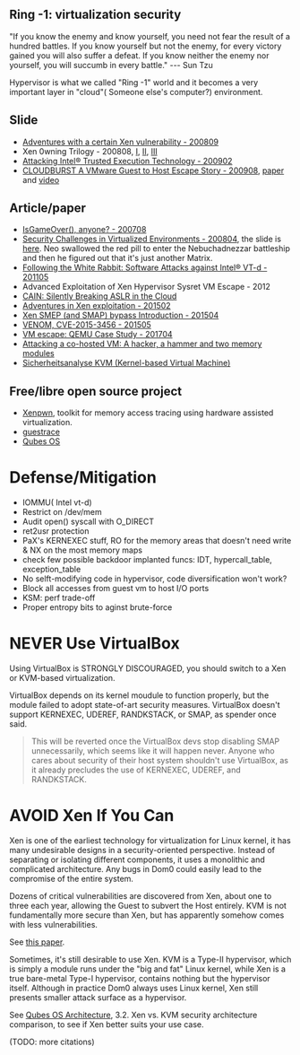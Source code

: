 ## Ring -1: virtualization security

"If you know the enemy and know yourself, you need not fear the result of a hundred battles. If you know yourself but not the enemy, for every victory gained you will also suffer a defeat. If you know neither the enemy nor yourself, you will succumb in every battle." ---  Sun Tzu 

Hypervisor is what we called "Ring -1" world and it becomes a very important layer in "cloud"( Someone else's computer?) environment.

## Slide

* [Adventures with a certain Xen vulnerability - 200809](http://invisiblethingslab.com/resources/misc08/xenfb-adventures-10.pdf)
* Xen 0wning Trilogy - 200808, [I](http://invisiblethingslab.com/resources/bh08/part1.pdf), [II](http://invisiblethingslab.com/resources/bh08/part2-full.pdf), [III](http://invisiblethingslab.com/resources/bh08/part3.pdf)
* [Attacking Intel® Trusted Execution Technology - 200902](http://invisiblethingslab.com/resources/bh09dc/Attacking%20Intel%20TXT%20-%20paper.pdf)
* [CLOUDBURST A VMware Guest to Host Escape Story - 200908](http://www.blackhat.com/presentations/bh-usa-09/KORTCHINSKY/BHUSA09-Kortchinsky-Cloudburst-SLIDES.pdf), [paper](http://www.blackhat.com/presentations/bh-usa-09/KORTCHINSKY/BHUSA09-Kortchinsky-Cloudburst-PAPER.pdf) and [video](https://media.blackhat.com/bh-usa-09/video/KORTCHINSKY/BHUSA09-Kortchinsky-Cloudburst-VIDEO.mov)

## Article/paper

* [IsGameOver(), anyone? - 200708](http://theinvisiblethings.blogspot.com/2007/08/virtualization-detection-vs-blue-pill.html)
* [Security Challenges in Virtualized Environments - 200804](http://theinvisiblethings.blogspot.com/2008/03/kick-ass-hypervisor-nesting.html), the slide is [here](http://invisiblethingslab.com/resources/rsa08/Security%20Challanges%20in%20Virtualized%20Enviroments%20-%20RSA2008.pdf). Neo swallowed the red pill to enter the Nebuchadnezzar battleship and then he figured out that it's just another Matrix.
* [Following the White Rabbit: Software Attacks against Intel® VT-d - 201105](http://www.invisiblethingslab.com/resources/2011/Software%20Attacks%20on%20Intel%20VT-d.pdf)
* Advanced Exploitation of Xen Hypervisor Sysret VM Escape - 2012
* [CAIN: Silently Breaking ASLR in the Cloud](https://www.usenix.org/system/files/conference/woot15/woot15-paper-barresi.pdf)
* [Adventures in Xen exploitation - 201502](https://www.nccgroup.trust/uk/about-us/newsroom-and-events/blogs/2015/february/adventures-in-xen-exploitation/)
* [Xen SMEP (and SMAP) bypass Introduction - 201504](https://www.nccgroup.trust/uk/about-us/newsroom-and-events/blogs/2015/april/xen-smep-and-smap-bypass/)
* [VENOM, CVE-2015-3456 - 201505](http://venom.crowdstrike.com/)
* [VM escape: QEMU Case Study - 201704](http://phrack.org/papers/vm-escape-qemu-case-study.html)
* [Attacking a co-hosted VM: A hacker, a hammer and two memory modules](https://thisissecurity.stormshield.com/2017/10/19/attacking-co-hosted-vm-hacker-hammer-two-memory-modules/)
* [Sicherheitsanalyse KVM (Kernel-based Virtual Machine)](https://www.bsi.bund.de/DE/Publikationen/Studien/Sicherheitsanalyse_KVM/sicherheitsanalyse_kvm.html)

## Free/libre open source project

* [Xenpwn](https://github.com/felixwilhelm/xenpwn), toolkit for memory access tracing using hardware assisted virtualization.
* [guestrace](https://www.flyn.org/projects/guestrace/index.html)
* [Qubes OS](https://www.qubes-os.org/)

# Defense/Mitigation

* IOMMU( Intel vt-d)
* Restrict on /dev/mem
* Audit open() syscall with O_DIRECT
* ret2usr protection
* PaX's KERNEXEC stuff, RO for the memory areas that doesn't need write & NX on the most memory maps
* check few possible backdoor implanted funcs: IDT, hypercall_table, exception_table
* No selft-modifying code in hypervisor, code diversification won't work?
* Block all accesses from guest vm to host I/O ports
* KSM: perf trade-off
* Proper entropy bits to aginst brute-force

# NEVER Use VirtualBox

Using VirtualBox is STRONGLY DISCOURAGED, you should switch to a Xen or KVM-based virtualization.

VirtualBox depends on its kernel moudule to function properly, but the module failed to adopt state-of-art security measures. VirtualBox doesn't support KERNEXEC, UDEREF, RANDKSTACK, or SMAP, as spender once said.

> This will be reverted once the VirtualBox devs stop disabling
> SMAP unnecessarily, which seems like it will happen never.
> Anyone who cares about security of their host system shouldn't
> use VirtualBox, as it already precludes the use of KERNEXEC, UDEREF,
> and RANDKSTACK.

# AVOID Xen If You Can

Xen is one of the earliest technology for virtualization for Linux kernel, it has many undesirable designs in a security-oriented perspective. Instead of separating or isolating different components, it uses a monolithic and complicated architecture. Any bugs in Dom0 could easily lead to the compromise of the entire system.

Dozens of critical vulnerabilities are discovered from Xen, about one to three each year, allowing the Guest to subvert the Host entirely. KVM is not fundamentally more secure than Xen, but has apparently somehow comes with less vulnerabilities.

See [this paper](https://www.internetsociety.org/sites/default/files/ndss2017_02A-4_Shi_paper.pdf).

Sometimes, it's still desirable to use Xen. KVM is a Type-II hypervisor, which is simply a module runs under the "big and fat" Linux kernel, while Xen is a true bare-metal Type-I hypervisor, contains nothing but the hypervisor itself. Although in practice Dom0 always uses Linux kernel, Xen still presents smaller attack surface as a hypervisor. 

See [Qubes OS Architecture](https://www.qubes-os.org/attachment/wiki/QubesArchitecture/arch-spec-0.3.pdf), 3.2. Xen vs. KVM security architecture comparison, to see if Xen better suits your use case.

(TODO: more citations)

